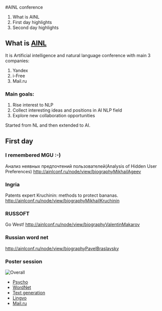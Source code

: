 #AINL conference

1. What is AINL
1. First day highlights
1. Second day highlights

## What is [AINL](http://ainlconf.ru/)

It is Artificial intelligence and natural language conference with main 3 companies:

 1. Yandex
 1. i-Free
 1. Mail.ru
 
### Main goals: 
 
 1. Rise interest to NLP
 1. Collect interesting ideas and positions in AI NLP field
 1. Explore new collaboration opportunities
 
 Started from NL and then extended to AI.
 
 ## First day
 
### I remembered MGU :-)
Анализ неявных предпочтений пользователей(Analysis of Hidden User Preferences)
http://ainlconf.ru/node/view/biographyMikhailAgeev
 
### Ingria
Patents expert Kruchinin: methods to protect bananas. 
http://ainlconf.ru/node/view/biographyMikhailKruchinin

### RUSSOFT
Go West!
http://ainlconf.ru/node/view/biographyValentinMakarov

### Russian word net
http://ainlconf.ru/node/view/biographyPavelBraslavsky

### Poster session
![Overall](http://ainlconf.ru/images/photo/51e5e83074b0aa130b4dfca5ae03fb53.JPG)

 * [Psycho](https://github.com/max-talanov/1/blob/master/ainl/psycho.png)
 * [WordNet](https://github.com/max-talanov/1/blob/master/ainl/wordnet_ru.png)
 * [Text generation](https://github.com/max-talanov/1/blob/master/ainl/text_generation.png)
 * [Lingvo](https://github.com/max-talanov/1/blob/master/ainl/lingvo.png)
 * [Mail.ru](https://github.com/max-talanov/1/blob/master/ainl/lia.png)     